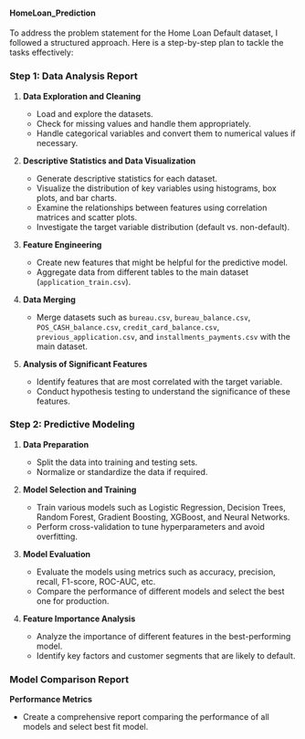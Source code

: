 #### HomeLoan_Prediction

To address the problem statement for the Home Loan Default dataset, I followed a structured approach. Here is a step-by-step plan to tackle the tasks effectively:


### Step 1: Data Analysis Report
1. **Data Exploration and Cleaning**
   - Load and explore the datasets.
   - Check for missing values and handle them appropriately.
   - Handle categorical variables and convert them to numerical values if necessary.

2. **Descriptive Statistics and Data Visualization**
   - Generate descriptive statistics for each dataset.
   - Visualize the distribution of key variables using histograms, box plots, and bar charts.
   - Examine the relationships between features using correlation matrices and scatter plots.
   - Investigate the target variable distribution (default vs. non-default).

3. **Feature Engineering**
   - Create new features that might be helpful for the predictive model.
   - Aggregate data from different tables to the main dataset (`application_train.csv`).

4. **Data Merging**
   - Merge datasets such as `bureau.csv`, `bureau_balance.csv`, `POS_CASH_balance.csv`, `credit_card_balance.csv`, `previous_application.csv`, and `installments_payments.csv` with the main dataset.

5. **Analysis of Significant Features**
   - Identify features that are most correlated with the target variable.
   - Conduct hypothesis testing to understand the significance of these features.

### Step 2: Predictive Modeling
1. **Data Preparation**
   - Split the data into training and testing sets.
   - Normalize or standardize the data if required.

2. **Model Selection and Training**
   - Train various models such as Logistic Regression, Decision Trees, Random Forest, Gradient Boosting, XGBoost, and Neural Networks.
   - Perform cross-validation to tune hyperparameters and avoid overfitting.

3. **Model Evaluation**
   - Evaluate the models using metrics such as accuracy, precision, recall, F1-score, ROC-AUC, etc.
   - Compare the performance of different models and select the best one for production.

4. **Feature Importance Analysis**
   - Analyze the importance of different features in the best-performing model.
   - Identify key factors and customer segments that are likely to default.

### Model Comparison Report
**Performance Metrics**
   - Create a comprehensive report comparing the performance of all models and select best fit model.


